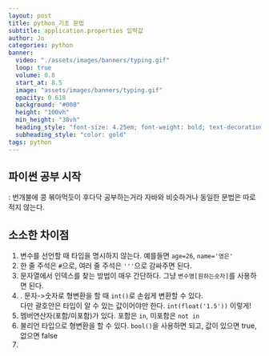 ```yaml
---
layout: post
title: python_기초 문법
subtitle: application.properties 입력값
author: Jo 
categories: python
banner:
  video: "./assets/images/banners/typing.gif"
  loop: true
  volume: 0.8
  start_at: 8.5
  image: "assets/images/banners/typing.gif"
  opacity: 0.618
  background: "#000"
  height: "100vh"
  min_height: "38vh"
  heading_style: "font-size: 4.25em; font-weight: bold; text-decoration: underline"
  subheading_style: "color: gold"
tags: python
---
```



## 파이썬 공부 시작
 : 번개불에 콩 볶아먹듯이 후다닥 공부하는거라 자바와 비슷하거나 동일한 문법은 따로 적지 않는다.

 ## 소소한 차이점

 1. 변수를 선언할 때 타입을 명시하지 않는다. 예를들면 ``age=26``, ``name='영은'``
 2. 한 줄 주석은 ``#``으로, 여러 줄 주석은 ``'''``으로 감싸주면 된다.
 3. 문자열에서 인덱스를 찾는 방법이 매우 간단하다. 그냥 ``변수명[원하는숫자]``를 사용하면 된다.
 4. . 문자->숫자로 형변환을 할 때 ``int()``로 손쉽게 변환할 수 있다. <br> 다만 괄호안은 타입이 알 수 있는 값이어야만 한다. ``int(float('1.5'))`` 이렇게!
 5. 멤버연산자(포함/미포함)가 있다. 포함은 ``in``, 미포함은 ``not in``
 6. 불리언 타입으로 형변환을 할 수 있다. ``bool()``을 사용하면 되고, 값이 있으면 true, 없으면 false
 7. 








